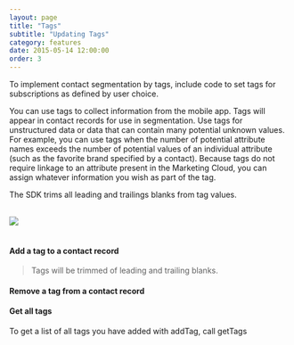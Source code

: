 ```yaml
---
layout: page
title: "Tags"
subtitle: "Updating Tags"
category: features
date: 2015-05-14 12:00:00
order: 3
---
```

To implement contact segmentation by tags, include code to set tags for subscriptions as defined by user choice.

You can use tags to collect information from the mobile app. Tags will appear in contact records for use in segmentation. Use tags for unstructured data or data that can contain many potential unknown values. For example, you can use tags when the number of potential attribute names exceeds the number of potential values of an individual attribute (such as the favorite brand specified by a contact). Because tags do not require linkage to an attribute present in the Marketing Cloud, you can assign whatever information you wish as part of the tag. 

The SDK trims all leading and trailings blanks from tag values.

<br/>
 <img class="img-responsive" src="{{ site.baseurl }}/assets/TagsFeatures.png" /><br/>
<br/>

#### Add a tag to a contact record

<script src="https://gist.github.com/sfmc-mobilepushsdk/f2fab0da7a421bab22df.js"></script>

> Tags will be trimmed of leading and trailing blanks.

#### Remove a tag from a contact record

<script src="https://gist.github.com/sfmc-mobilepushsdk/849a4a5a167fce53f4c7.js"></script>

#### Get all tags

To get a list of all tags you have added with addTag, call getTags

<script src="https://gist.github.com/sfmc-mobilepushsdk/fdcd88bdc3f662c5d12a.js"></script>


